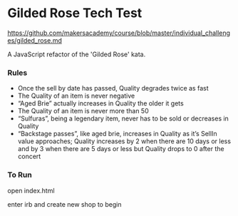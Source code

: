 # Gilded Rose Tech Test

https://github.com/makersacademy/course/blob/master/individual_challenges/gilded_rose.md

A JavaScript refactor of the 'Gilded Rose' kata.

### Rules

- Once the sell by date has passed, Quality degrades twice as fast
- The Quality of an item is never negative
- “Aged Brie” actually increases in Quality the older it gets
- The Quality of an item is never more than 50
- “Sulfuras”, being a legendary item, never has to be sold or decreases in Quality
- “Backstage passes”, like aged brie, increases in Quality as it’s SellIn value approaches; Quality increases by 2 when there are 10 days or less and by 3 when there are 5 days or less but Quality drops to 0 after the concert


### To Run

open index.html

enter irb and create new shop to begin

